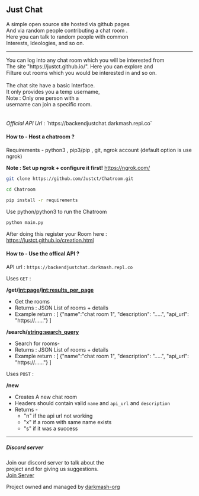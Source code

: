 ## Just Chat 

A simple open source site hosted via github pages  <br>
And via random people contributing a chat room .<br>
Here you can talk to random people with common <br>
Interests, Ideologies, and so on.<br>
<hr>
You can log into any chat room which you will be interested from <br>
The site "https://justct.github.io/". Here you can explore and   <br>
Filture out rooms which you would be interested in and so on. <br>
<br>
The chat site have a basic Interface. <br>
It only provides you a temp username, <br>
Note :  Only one person with a      <br>
username can join a specific room.    <br>
<br>
<br>
<i>Official API Url</i> : `https://backendjustchat.darkmash.repl.co`

#### How to -  Host a chatroom ?
Requirements  - python3 , pip3/pip , git, ngrok account (default option is use ngrok)

**Note : Set up ngrok + configure it first!** https://ngrok.com/  

```sh
git clone https://github.com/Justct/Chatroom.git
```

```sh
cd Chatroom
```

```sh
pip install -r requirements
```

Use python/python3 to run the Chatroom
```sh
python main.py
```

After doing this register your Room here : https://justct.github.io/creation.html

#### How to -  Use the offical API ?

API url : `https://backendjustchat.darkmash.repl.co`<br>

Uses `GET` :


**/get/<int:page>/<int:results_per_page>** 
- Get the rooms
- Returns : JSON List of rooms + details
- Example return : 
  \[
  {"name":"chat room 1", "description": ".....", "api_url": "https://......"}
  \]
  

**/search/<string:search_query>** 
- Search for rooms- 
- Returns : JSON List of rooms + details
- Example return : 
  \[
  {"name":"chat room 1", "description": ".....", "api_url": "https://......"}
  \]



Uses `POST` :

**/new** 
- Creates A new chat room
- Headers should contain valid `name` and `api_url` and `description`
- Returns -  
   - "n" if the api url not working
   - "x" if a room with same name exists
   - "s" if it was a success

<hr>

##### Discord server
Join our discord server to talk about the <br>
project and for giving us suggestions. <br>
<a href="https://discord.gg/SC54bSgnyQ">Join Server</a>

Project owned and managed by <a href= "https://darkmash-org.github.io/" >darkmash-org</a>
